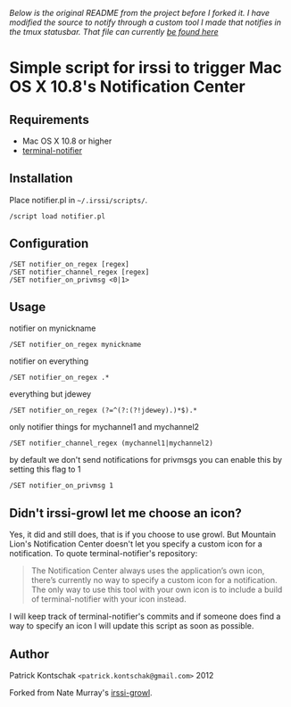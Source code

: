 *Below is the original README from the project before I forked it. I have
modified the source to notify through a custom tool I made that notifies in the
tmux statusbar. That file can currently [be found here](https://github.com/benekastah/osx-bootstrap/blob/master/home/bin/tmuxstatus)*

Simple script for irssi to trigger Mac OS X 10.8's Notification Center
===

Requirements
---
* Mac OS X 10.8 or higher
* [terminal-notifier](https://github.com/alloy/terminal-notifier)

Installation
---
Place notifier.pl in `~/.irssi/scripts/`.

    /script load notifier.pl

Configuration
---
    /SET notifier_on_regex [regex]
    /SET notifier_channel_regex [regex]
    /SET notifier_on_privmsg <0|1>

Usage
---
 notifier on mynickname

    /SET notifier_on_regex mynickname

 notifier on everything

    /SET notifier_on_regex .*

 everything but jdewey

    /SET notifier_on_regex (?=^(?:(?!jdewey).)*$).*

 only notifier things for mychannel1 and mychannel2

    /SET notifier_channel_regex (mychannel1|mychannel2)

 by default we don't send notifications for privmsgs you can enable this by setting this flag to 1

    /SET notifier_on_privmsg 1 

Didn't irssi-growl let me choose an icon?
---
Yes, it did and still does, that is if you choose to use growl. But Mountain Lion's Notification Center doesn't let you specify a custom icon for a notification. To quote terminal-notifier's repository:

> The Notification Center always uses the application’s own icon, there’s currently no way to specify a custom icon for a notification. The only way to use this tool with your own icon is to include a build of terminal-notifier with your icon instead.

I will keep track of terminal-notifier's commits and if someone does find a way to specify an icon I will update this script as soon as possible.

Author
---
Patrick Kontschak `<patrick.kontschak@gmail.com>` 2012

Forked from Nate Murray's [irssi-growl](https://github.com/jashmenn/irssi-growl).

